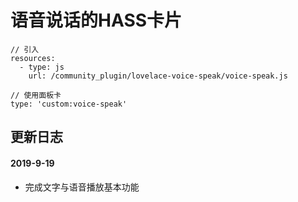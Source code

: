 # 语音说话的HASS卡片


```
// 引入
resources:
  - type: js
    url: /community_plugin/lovelace-voice-speak/voice-speak.js

// 使用面板卡
type: 'custom:voice-speak'

```


## 更新日志

#### 2019-9-19
  - 完成文字与语音播放基本功能